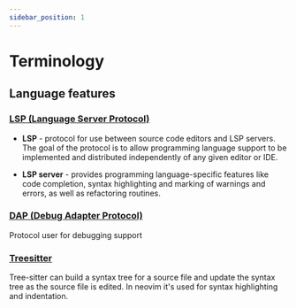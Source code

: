 ```yaml
---
sidebar_position: 1
---
```


# Terminology

## Language features

### [LSP (Language Server Protocol)](https://microsoft.github.io/language-server-protocol/)

- **LSP** - protocol for use between source code editors and LSP servers. The goal of the protocol is to allow
  programming language support to be implemented and distributed independently of any given editor
  or IDE.

- **LSP server** - provides programming language-specific features like code completion, syntax
  highlighting and marking of warnings and errors, as well as refactoring routines.

### [DAP (Debug Adapter Protocol)](https://microsoft.github.io/debug-adapter-protocol/)

Protocol user for debugging support

### [Treesitter](https://tree-sitter.github.io/tree-sitter/)

Tree-sitter can build a syntax tree for a source file and update the syntax tree as the source file
is edited. In neovim it's used for syntax highlighting and indentation.
